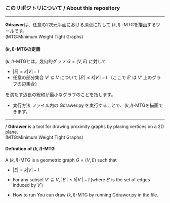 ### このリポジトリについて / About this repository

---

**Gdrawer**は、任意の2次元平面における頂点に対して $(k,l)$ -MTGを描画するツールです。<br>(MTG:Minimum Weight Tight Graphs)

#### $(k,l)$-MTGの定義

$(k,l)$-MTGとは，幾何的グラフ $G=(V,E)$ に対して

- $|E| = k|V| - l$
- 任意の部分集合 $V' \subseteq V$ について $|E'| \leq k|V'| - l$
（ここで $E'$ は $V'$ 上のグラフの辺集合）

を満たす辺長の総和が最小なグラフのことを指します。

- 実行方法
ファイル内の Gdrawer.py を実行することで、$(k,l)$-MTGを描画できます。

---

/ **Gdrawer** is a tool for drawing proximity graphs by placing vertices on a 2D plane.
<br>(MTG:Minimum Weight Tight Graphs)

#### Definition of $(k,l)$-MTG

A $(k,l)$-MTG is a geometric graph $G=(V, E)$ such that

- $|E| = k|V| - l$
- For any subset $V' \subseteq V$, $|E'| \leq k|V'| - l$
(where $E'$ is the set of edges induced by $V'$)

- How to run
You can draw $(k,l)$-MTG by running Gdrawer.py in the file.
